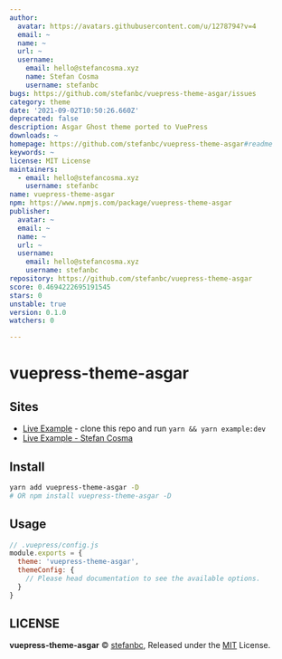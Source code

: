 ```yaml
---
author:
  avatar: https://avatars.githubusercontent.com/u/1278794?v=4
  email: ~
  name: ~
  url: ~
  username:
    email: hello@stefancosma.xyz
    name: Stefan Cosma
    username: stefanbc
bugs: https://github.com/stefanbc/vuepress-theme-asgar/issues
category: theme
date: '2021-09-02T10:50:26.660Z'
deprecated: false
description: Asgar Ghost theme ported to VuePress
downloads: ~
homepage: https://github.com/stefanbc/vuepress-theme-asgar#readme
keywords: ~
license: MIT License
maintainers:
  - email: hello@stefancosma.xyz
    username: stefanbc
name: vuepress-theme-asgar
npm: https://www.npmjs.com/package/vuepress-theme-asgar
publisher:
  avatar: ~
  email: ~
  name: ~
  url: ~
  username:
    email: hello@stefancosma.xyz
    username: stefanbc
repository: https://github.com/stefanbc/vuepress-theme-asgar
score: 0.4694222695191545
stars: 0
unstable: true
version: 0.1.0
watchers: 0

---
```


# vuepress-theme-asgar

## Sites

- [Live Example](https://stefanbc.github.io/vuepress-theme-asgar/) - clone this repo and run `yarn && yarn example:dev`
- [Live Example - Stefan Cosma](https://stefancosma.xyz)

## Install

```bash
yarn add vuepress-theme-asgar -D
# OR npm install vuepress-theme-asgar -D
```

## Usage

```js
// .vuepress/config.js
module.exports = {
  theme: 'vuepress-theme-asgar',
  themeConfig: {
    // Please head documentation to see the available options.
  }
}
```

## LICENSE

**vuepress-theme-asgar** © [stefanbc](https://github.com/stefanbc), Released under the [MIT](./LICENSE) License.
